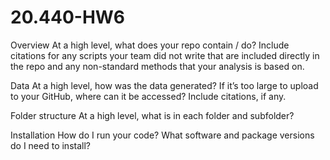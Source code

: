 # 20.440-HW6

Overview
At a high level, what does your repo contain / do?
Include citations for any scripts your team did not write that are
included directly in the repo and any non-standard methods that your
analysis is based on.

Data
At a high level, how was the data generated?
If it’s too large to upload to your GitHub, where can it be
accessed? Include citations, if any.

Folder structure
At a high level, what is in each folder and subfolder?

Installation
How do I run your code?
What software and package versions do I need to install?
